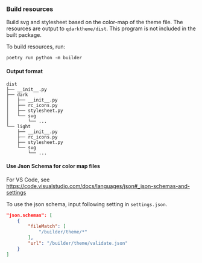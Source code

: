 ### Build resources

Build svg and stylesheet based on the color-map of the theme file.
The resources are output to `qdarktheme/dist`.
This program is not included in the built package.

To build resources, run:

```Plaintext
poetry run python -m builder
```

#### Output format

```Plaintext
dist
├── __init__.py
├── dark
│   ├── __init__.py
│   ├── rc_icons.py
│   ├── stylesheet.py
│   └── svg
│       └── ...
└── light
    ├── __init__.py
    ├── rc_icons.py
    ├── stylesheet.py
    └── svg
        └── ...
```

#### Use Json Schema for color map files

For VS Code, see https://code.visualstudio.com/docs/languages/json#_json-schemas-and-settings

To use the json schema, input following setting in `settings.json`.

```Json
"json.schemas": [
    {
        "fileMatch": [
            "/builder/theme/*"
        ],
        "url": "/builder/theme/validate.json"
    }
]
```
